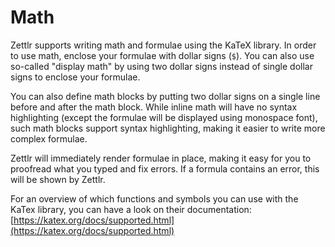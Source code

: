 # Math

Zettlr supports writing math and formulae using the KaTeX library. In order to use math, enclose your formulae with dollar signs (`$`). You can also use so-called "display math" by using two dollar signs instead of single dollar signs to enclose your formulae.

You can also define math blocks by putting two dollar signs on a single line before and after the math block. While inline math will have no syntax highlighting (except the formulae will be displayed using monospace font), such math blocks support syntax highlighting, making it easier to write more complex formulae.

Zettlr will immediately render formulae in place, making it easy for you to proofread what you typed and fix errors. If a formula contains an error, this will be shown by Zettlr.

For an overview of which functions and symbols you can use with the KaTex library, you can have a look on their documentation: [https://katex.org/docs/supported.html](https://katex.org/docs/supported.html)
